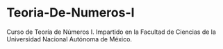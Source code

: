 # Teoria-De-Numeros-I
Curso de Teoría de Números I. Impartido en la Facultad de Ciencias de la Universidad Nacional Autónoma de México.
